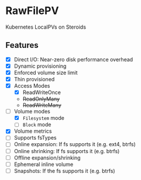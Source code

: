 RawFilePV
===

Kubernetes LocalPVs on Steroids

Features
---

- [x] Direct I/O: Near-zero disk performance overhead
- [x] Dynamic provisioning
- [x] Enforced volume size limit
- [x] Thin provisioned
- [x] Access Modes
    - [x] ReadWriteOnce
    - ~~ReadOnlyMany~~
    - ~~ReadWriteMany~~
- [ ] Volume modes
    - [x] `Filesystem` mode
    - [ ] `Block` mode
- [x] Volume metrics
- [ ] Supports fsTypes
- [ ] Online expansion: If fs supports it (e.g. ext4, btrfs)
- [ ] Online shrinking: If fs supports it (e.g. btrfs)
- [ ] Offline expansion/shrinking
- [ ] Ephemeral inline volume
- [ ] Snapshots: If the fs supports it (e.g. btrfs)
